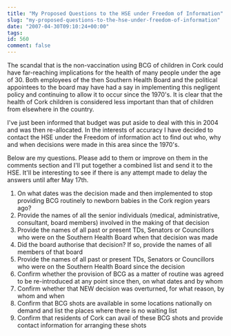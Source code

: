 ```yaml
---
title: "My Proposed Questions to the HSE under Freedom of Information"
slug: "my-proposed-questions-to-the-hse-under-freedom-of-information"
date: "2007-04-30T09:10:24+00:00"
tags:
id: 560
comment: false
---
```


The scandal that is the non-vaccination using BCG of children in Cork could have far-reaching implications for the health of many people under the age of 30\. Both employees of the then Southern Health Board and the political appointees to the board may have had a say in implementing this negligent policy and continuing to allow it to occur since the 1970's. It is clear that the health of Cork children is considered less important than that of children from elsewhere in the country. 

I've just been informed that budget was put aside to deal with this in 2004 and was then re-allocated. In the interests of accuracy I have decided to contact the HSE under the Freedom of information act to find out who, why and when decisions were made in this area since the 1970's.

Below are my questions. Please add to them or improve on them in the comments section and I'll put together a combined list and send it to the HSE. It'll be interesting to see if there is any attempt made to delay the answers until after May 17th.

1.  On what dates was the decision made and then implemented to stop providing BCG routinely to newborn babies in the Cork region years ago?
2.  Provide the names of all the senior individuals (medical, administrative, consultant, board members) involved in the making of that decision
3.  Provide the names of all past or present TDs, Senators or Councillors who were on the Southern Health Board when that decision was made
4.  Did the board authorise that decision? If so, provide the names of all members of that board
5.  Provide the names of all past or present TDs, Senators or Councillors who were on the Southern Health Board since the decision
6.  Confirm whether the provision of BCG as a matter of routine was agreed to be re-introduced at any point since then, on what dates and by whom
7.  Confirm whether that NEW decision was overturned, for what reason, by whom and when
8.  Confirm that BCG shots are available in some locations nationally on demand and list the places where there is no waiting list
9.  Confirm that residents of Cork can avail of these BCG shots and provide contact information for arranging these shots
